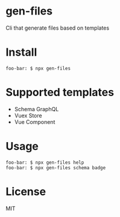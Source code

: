 # gen-files
Cli that generate files based on templates

# Install
```shell script
foo-bar: $ npx gen-files
```

# Supported templates
- Schema GraphQL
- Vuex Store
- Vue Component

# Usage
```shell script
foo-bar: $ npx gen-files help
foo-bar: $ npx gen-files schema badge
```

# License
MIT